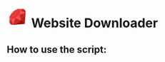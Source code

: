 # ![Ruby](/icon/ruby.png) Website Downloader
## How to use the script:

[^1]: use the `bundle install` command to install the gems
[^2]: run the script with the command `ruby site-dl.rb`
[^3]: enter the desired url 
